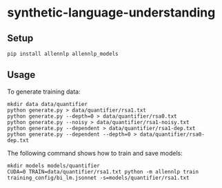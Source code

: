 # synthetic-language-understanding

## Setup

```shell
pip install allennlp allennlp_models
```

## Usage

To generate training data:
```shell
mkdir data data/quantifier
python generate.py > data/quantifier/rsa1.txt
python generate.py --depth=0 > data/quantifier/rsa0.txt
python generate.py --noisy > data/quantifier/rsa1-noisy.txt
python generate.py --dependent > data/quantifier/rsa1-dep.txt
python generate.py --dependent --depth=0 > data/quantifier/rsa0-dep.txt
```

The following command shows how to train and save models:
```shell
mkdir models models/quantifier
CUDA=0 TRAIN=data/quantifier/rsa1.txt python -m allennlp train training_config/bi_lm.jsonnet -s=models/quantifier/rsa1.txt
```

